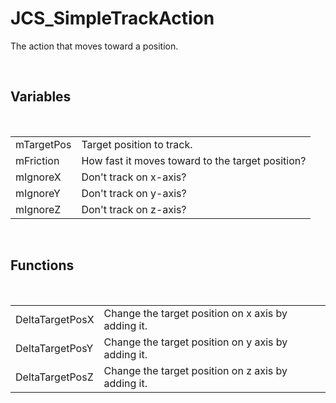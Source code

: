 <div id="content-header">
  <h1>JCS_SimpleTrackAction</h1>
</div>

<p>
  The action that moves toward a position.
</p>


<br/>
<h2>Variables</h2>
<br/>

<table>
  <tr>
    <td>mTargetPos</td>
    <td>Target position to track.</td>
  </tr>
  <tr>
    <td>mFriction</td>
    <td>How fast it moves toward to the target position?</td>
  </tr>
  <tr>
    <td>mIgnoreX</td>
    <td>Don't track on x-axis?</td>
  </tr>
  <tr>
    <td>mIgnoreY</td>
    <td>Don't track on y-axis?</td>
  </tr>
  <tr>
    <td>mIgnoreZ</td>
    <td>Don't track on z-axis?</td>
  </tr>
</table>


<br/>
<h2>Functions</h2>
<br/>

<table>
  <tr>
    <td>DeltaTargetPosX</td>
    <td>Change the target position on x axis by adding it.</td>
  </tr>
  <tr>
    <td>DeltaTargetPosY</td>
    <td>Change the target position on y axis by adding it.</td>
  </tr>
  <tr>
    <td>DeltaTargetPosZ</td>
    <td>Change the target position on z axis by adding it.</td>
  </tr>
</table>
